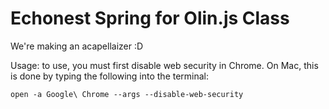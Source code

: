 # Echonest Spring for Olin.js Class

We're making an acapellaizer :D

Usage: to use, you must first disable web security in Chrome. On Mac, this is done by typing the following into the terminal: 
```
open -a Google\ Chrome --args --disable-web-security
```